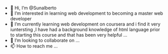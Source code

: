 - 👋 Hi, I’m @Sunalberto
- 👀 I’m interested in learning web development to becoming a master web developer 
- 🌱 I’m currently learning web development on coursera and i find it very iuntersting ,I have had a background knowledge of html language  prior to starting this course and that has been very helpful ...
- 💞️ I’m looking to collaborate on ...
- 📫 How to reach me ...

<!---
Sunalberto/Sunalberto is a ✨ special ✨ repository because its `README.md` (this file) appears on your GitHub profile.
You can click the Preview link to take a look at your changes.
--->
